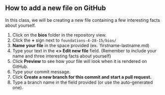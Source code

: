 ## How to add a new file on GitHub

In this class, we will be creating a new file containing a few interesting facts about yourself.

1. Click on the **bios** folder in the repository view.
2. Click the **+** sign next to `foundations-4-28-15/bios/`
3. **Name your file** in the space provided (ex. `firstname-lastname.md)
4. Type your text in the **<> Edit new file** field. (Remember to include your name and three interesting facts about yourself)
5. Click **Preview** to see how your file will look when it is rendered on GitHub.
6. Type your commit message.
7. Click **Create a new branch for this commit and start a pull request.**
8. Type a branch name in the field provided (or use the auto-generated one).
